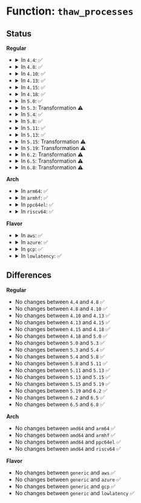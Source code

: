 # Function: <code>thaw_processes</code>

## Status
<b>Regular</b>
<ul>
<li>
<details>
<summary>In <code>4.4</code>: ✅</summary>

```c
void thaw_processes();
```

**Collision:** Unique Global

**Inline:** No

**Transformation:** False

**Instances:**

```
In kernel/power/process.c (ffffffff810cdbe0)
Location: kernel/power/process.c:183
Inline: False
Direct callers:
  - kernel/power/process.c:freeze_processes
  - kernel/power/suspend.c:pm_suspend
  - kernel/power/suspend.c:pm_suspend
  - kernel/power/hibernate.c:hibernate
  - kernel/power/user.c:snapshot_release
  - kernel/kexec_core.c:kernel_kexec
  - drivers/xen/manage.c:do_suspend
```
**Symbols:**

```
ffffffff810cdbe0-ffffffff810cddd4: thaw_processes (STB_GLOBAL)
```
</details>
</li>
<li>
<details>
<summary>In <code>4.8</code>: ✅</summary>

```c
void thaw_processes();
```

**Collision:** Unique Global

**Inline:** No

**Transformation:** False

**Instances:**

```
In kernel/power/process.c (ffffffff810d2720)
Location: kernel/power/process.c:196
Inline: False
Direct callers:
  - kernel/power/process.c:freeze_processes
  - kernel/power/suspend.c:pm_suspend
  - kernel/power/suspend.c:pm_suspend
  - kernel/power/hibernate.c:software_resume
  - kernel/power/hibernate.c:hibernate
  - kernel/power/user.c:snapshot_release
  - kernel/kexec_core.c:kernel_kexec
  - drivers/xen/manage.c:do_suspend
```
**Symbols:**

```
ffffffff810d2720-ffffffff810d290f: thaw_processes (STB_GLOBAL)
```
</details>
</li>
<li>
<details>
<summary>In <code>4.10</code>: ✅</summary>

```c
void thaw_processes();
```

**Collision:** Unique Global

**Inline:** No

**Transformation:** False

**Instances:**

```
In kernel/power/process.c (ffffffff810d92d0)
Location: kernel/power/process.c:185
Inline: False
Direct callers:
  - kernel/power/process.c:freeze_processes
  - kernel/power/suspend.c:pm_suspend
  - kernel/power/suspend.c:pm_suspend
  - kernel/power/hibernate.c:software_resume
  - kernel/power/hibernate.c:hibernate
  - kernel/power/user.c:snapshot_release
  - kernel/kexec_core.c:kernel_kexec
  - drivers/xen/manage.c:do_suspend
```
**Symbols:**

```
ffffffff810d92d0-ffffffff810d94bf: thaw_processes (STB_GLOBAL)
```
</details>
</li>
<li>
<details>
<summary>In <code>4.13</code>: ✅</summary>

```c
void thaw_processes();
```

**Collision:** Unique Global

**Inline:** No

**Transformation:** False

**Instances:**

```
In kernel/power/process.c (ffffffff810d82c0)
Location: kernel/power/process.c:188
Inline: False
Direct callers:
  - kernel/power/process.c:freeze_processes
  - kernel/power/suspend.c:pm_suspend
  - kernel/power/suspend.c:pm_suspend
  - kernel/power/hibernate.c:software_resume
  - kernel/power/hibernate.c:hibernate
  - kernel/power/user.c:snapshot_ioctl
  - kernel/power/user.c:snapshot_ioctl
  - kernel/power/user.c:snapshot_release
  - kernel/kexec_core.c:kernel_kexec
  - drivers/xen/manage.c:do_suspend
```
**Symbols:**

```
ffffffff810d82c0-ffffffff810d8486: thaw_processes (STB_GLOBAL)
```
</details>
</li>
<li>
<details>
<summary>In <code>4.15</code>: ✅</summary>

```c
void thaw_processes();
```

**Collision:** Unique Global

**Inline:** No

**Transformation:** False

**Instances:**

```
In kernel/power/process.c (ffffffff810e03b0)
Location: kernel/power/process.c:189
Inline: False
Direct callers:
  - kernel/power/process.c:freeze_processes
  - kernel/power/hibernate.c:software_resume
  - kernel/power/hibernate.c:hibernate
  - kernel/power/user.c:snapshot_ioctl
  - kernel/power/user.c:snapshot_ioctl
  - kernel/power/user.c:snapshot_release
  - kernel/kexec_core.c:kernel_kexec
  - drivers/xen/manage.c:do_suspend
```
**Symbols:**

```
ffffffff810e03b0-ffffffff810e057c: thaw_processes (STB_GLOBAL)
```
</details>
</li>
<li>
<details>
<summary>In <code>4.18</code>: ✅</summary>

```c
void thaw_processes();
```

**Collision:** Unique Global

**Inline:** No

**Transformation:** False

**Instances:**

```
In kernel/power/process.c (ffffffff810e8950)
Location: kernel/power/process.c:189
Inline: False
Direct callers:
  - kernel/power/process.c:freeze_processes
  - kernel/power/hibernate.c:software_resume
  - kernel/power/hibernate.c:hibernate
  - kernel/power/user.c:snapshot_ioctl
  - kernel/power/user.c:snapshot_ioctl
  - kernel/power/user.c:snapshot_release
  - kernel/kexec_core.c:kernel_kexec
  - drivers/xen/manage.c:do_suspend
```
**Symbols:**

```
ffffffff810e8950-ffffffff810e8b1c: thaw_processes (STB_GLOBAL)
```
</details>
</li>
<li>
<details>
<summary>In <code>5.0</code>: ✅</summary>

```c
void thaw_processes();
```

**Collision:** Unique Global

**Inline:** No

**Transformation:** False

**Instances:**

```
In kernel/power/process.c (ffffffff810f3f60)
Location: kernel/power/process.c:189
Inline: False
Direct callers:
  - kernel/power/process.c:freeze_processes
  - kernel/power/hibernate.c:software_resume
  - kernel/power/hibernate.c:hibernate
  - kernel/power/user.c:snapshot_ioctl
  - kernel/power/user.c:snapshot_ioctl
  - kernel/power/user.c:snapshot_release
  - kernel/kexec_core.c:kernel_kexec
  - drivers/xen/manage.c:do_suspend
```
**Symbols:**

```
ffffffff810f3f60-ffffffff810f412c: thaw_processes (STB_GLOBAL)
```
</details>
</li>
<li>
<details>
<summary>In <code>5.3</code>: Transformation ⚠️</summary>

```c
void thaw_processes();
```

**Collision:** Unique Global

**Inline:** No

**Transformation:** True

**Instances:**

```
In kernel/power/process.c (0)
Location: kernel/power/process.c:189
Inline: False
Direct callers:
  - kernel/power/process.c:freeze_processes
  - kernel/power/hibernate.c:software_resume
  - kernel/power/hibernate.c:hibernate
  - kernel/power/user.c:snapshot_ioctl
  - kernel/power/user.c:snapshot_ioctl
  - kernel/power/user.c:snapshot_release
  - kernel/kexec_core.c:kernel_kexec
  - drivers/xen/manage.c:do_suspend
```
**Symbols:**

```
ffffffff810fc7db-ffffffff810fc806: thaw_processes.cold (STB_LOCAL)
ffffffff810fc360-ffffffff810fc53d: thaw_processes (STB_GLOBAL)
```
</details>
</li>
<li>
<details>
<summary>In <code>5.4</code>: ✅</summary>

```c
void thaw_processes();
```

**Collision:** Unique Global

**Inline:** No

**Transformation:** False

**Instances:**

```
In kernel/power/process.c (ffffffff81108780)
Location: kernel/power/process.c:189
Inline: False
Direct callers:
  - kernel/power/process.c:freeze_processes
  - kernel/power/hibernate.c:software_resume
  - kernel/power/hibernate.c:hibernate
  - kernel/power/user.c:snapshot_ioctl
  - kernel/power/user.c:snapshot_ioctl
  - kernel/power/user.c:snapshot_release
  - kernel/kexec_core.c:kernel_kexec
  - drivers/xen/manage.c:do_suspend
```
**Symbols:**

```
ffffffff81108780-ffffffff8110895a: thaw_processes (STB_GLOBAL)
```
</details>
</li>
<li>
<details>
<summary>In <code>5.8</code>: ✅</summary>

```c
void thaw_processes();
```

**Collision:** Unique Global

**Inline:** No

**Transformation:** False

**Instances:**

```
In kernel/power/process.c (ffffffff81113380)
Location: kernel/power/process.c:189
Inline: False
Direct callers:
  - kernel/power/process.c:freeze_processes
  - kernel/power/suspend.c:enter_state
  - kernel/power/suspend.c:suspend_prepare
  - kernel/power/hibernate.c:software_resume
  - kernel/power/hibernate.c:software_resume
  - kernel/power/hibernate.c:hibernate
  - kernel/power/user.c:snapshot_ioctl
  - kernel/power/user.c:snapshot_ioctl
  - kernel/power/user.c:snapshot_release
  - kernel/kexec_core.c:kernel_kexec
  - drivers/xen/manage.c:do_suspend
```
**Symbols:**

```
ffffffff81113380-ffffffff8111355e: thaw_processes (STB_GLOBAL)
```
</details>
</li>
<li>
<details>
<summary>In <code>5.11</code>: ✅</summary>

```c
void thaw_processes();
```

**Collision:** Unique Global

**Inline:** No

**Transformation:** False

**Instances:**

```
In kernel/power/process.c (ffffffff811103d0)
Location: kernel/power/process.c:189
Inline: False
Direct callers:
  - kernel/power/process.c:freeze_processes
  - kernel/power/suspend.c:enter_state
  - kernel/power/suspend.c:suspend_prepare
  - kernel/power/hibernate.c:hibernate_quiet_exec
  - kernel/power/hibernate.c:hibernate
  - kernel/power/user.c:snapshot_ioctl
  - kernel/power/user.c:snapshot_ioctl
  - kernel/power/user.c:snapshot_release
  - kernel/kexec_core.c:kernel_kexec
  - drivers/xen/manage.c:do_suspend
```
**Symbols:**

```
ffffffff811103d0-ffffffff8111058a: thaw_processes (STB_GLOBAL)
```
</details>
</li>
<li>
<details>
<summary>In <code>5.13</code>: ✅</summary>

```c
void thaw_processes();
```

**Collision:** Unique Global

**Inline:** No

**Transformation:** False

**Instances:**

```
In kernel/power/process.c (ffffffff81110e10)
Location: kernel/power/process.c:189
Inline: False
Direct callers:
  - kernel/power/process.c:freeze_processes
  - kernel/power/suspend.c:enter_state
  - kernel/power/suspend.c:enter_state
  - kernel/power/hibernate.c:hibernate_quiet_exec
  - kernel/power/hibernate.c:hibernate
  - kernel/power/user.c:snapshot_ioctl
  - kernel/power/user.c:snapshot_ioctl
  - kernel/power/user.c:snapshot_release
  - kernel/kexec_core.c:kernel_kexec
  - drivers/xen/manage.c:do_suspend
```
**Symbols:**

```
ffffffff81110e10-ffffffff81110fca: thaw_processes (STB_GLOBAL)
```
</details>
</li>
<li>
<details>
<summary>In <code>5.15</code>: Transformation ⚠️</summary>

```c
void thaw_processes();
```

**Collision:** Unique Global

**Inline:** No

**Transformation:** True

**Instances:**

```
In kernel/power/process.c (0)
Location: kernel/power/process.c:189
Inline: False
Direct callers:
  - kernel/power/process.c:freeze_processes
  - kernel/power/suspend.c:enter_state
  - kernel/power/suspend.c:enter_state
  - kernel/power/hibernate.c:hibernate_quiet_exec
  - kernel/power/hibernate.c:hibernate
  - kernel/power/user.c:snapshot_ioctl
  - kernel/power/user.c:snapshot_ioctl
  - kernel/power/user.c:snapshot_release
  - kernel/kexec_core.c:kernel_kexec
  - drivers/xen/manage.c:do_suspend
```
**Symbols:**

```
ffffffff81ca99c6-ffffffff81ca99da: thaw_processes.cold (STB_LOCAL)
ffffffff811308f0-ffffffff81130ab3: thaw_processes (STB_GLOBAL)
```
</details>
</li>
<li>
<details>
<summary>In <code>5.19</code>: Transformation ⚠️</summary>

```c
void thaw_processes();
```

**Collision:** Unique Global

**Inline:** No

**Transformation:** True

**Instances:**

```
In kernel/power/process.c (0)
Location: kernel/power/process.c:186
Inline: False
Direct callers:
  - kernel/power/process.c:freeze_processes
  - kernel/power/suspend.c:enter_state
  - kernel/power/suspend.c:enter_state
  - kernel/power/hibernate.c:hibernate_quiet_exec
  - kernel/power/hibernate.c:hibernate
  - kernel/power/user.c:snapshot_ioctl
  - kernel/power/user.c:snapshot_ioctl
  - kernel/power/user.c:snapshot_release
  - kernel/kexec_core.c:kernel_kexec
  - drivers/xen/manage.c:do_suspend
```
**Symbols:**

```
ffffffff81e598e5-ffffffff81e598f9: thaw_processes.cold (STB_LOCAL)
ffffffff81152160-ffffffff81152353: thaw_processes (STB_GLOBAL)
```
</details>
</li>
<li>
<details>
<summary>In <code>6.2</code>: Transformation ⚠️</summary>

```c
void thaw_processes();
```

**Collision:** Unique Global

**Inline:** No

**Transformation:** True

**Instances:**

```
In kernel/power/process.c (0)
Location: kernel/power/process.c:179
Inline: False
Direct callers:
  - kernel/power/process.c:freeze_processes
  - kernel/power/suspend.c:enter_state
  - kernel/power/suspend.c:enter_state
  - kernel/power/hibernate.c:hibernate_quiet_exec
  - kernel/power/hibernate.c:hibernate
  - kernel/power/user.c:snapshot_ioctl
  - kernel/power/user.c:snapshot_ioctl
  - kernel/power/user.c:snapshot_release
  - kernel/kexec_core.c:kernel_kexec
  - drivers/xen/manage.c:do_suspend
```
**Symbols:**

```
ffffffff8205838d-ffffffff820583a1: thaw_processes.cold (STB_LOCAL)
ffffffff811811b0-ffffffff811813b1: thaw_processes (STB_GLOBAL)
```
</details>
</li>
<li>
<details>
<summary>In <code>6.5</code>: Transformation ⚠️</summary>

```c
void thaw_processes();
```

**Collision:** Unique Global

**Inline:** No

**Transformation:** True

**Instances:**

```
In kernel/power/process.c (0)
Location: kernel/power/process.c:179
Inline: False
Direct callers:
  - kernel/power/process.c:freeze_processes
  - kernel/power/suspend.c:enter_state
  - kernel/power/suspend.c:enter_state
  - kernel/power/hibernate.c:software_resume
  - kernel/power/hibernate.c:software_resume
  - kernel/power/hibernate.c:hibernate_quiet_exec
  - kernel/power/hibernate.c:hibernate
  - kernel/power/user.c:snapshot_ioctl
  - kernel/power/user.c:snapshot_ioctl
  - kernel/power/user.c:snapshot_release
  - kernel/kexec_core.c:kernel_kexec
  - drivers/xen/manage.c:do_suspend
```
**Symbols:**

```
ffffffff820d6c9d-ffffffff820d6cb1: thaw_processes.cold (STB_LOCAL)
ffffffff811920b0-ffffffff811922b1: thaw_processes (STB_GLOBAL)
```
</details>
</li>
<li>
<details>
<summary>In <code>6.8</code>: Transformation ⚠️</summary>

```c
void thaw_processes();
```

**Collision:** Unique Global

**Inline:** No

**Transformation:** True

**Instances:**

```
In kernel/power/process.c (0)
Location: kernel/power/process.c:179
Inline: False
Direct callers:
  - kernel/power/process.c:freeze_processes
  - kernel/power/suspend.c:enter_state
  - kernel/power/suspend.c:enter_state
  - kernel/power/hibernate.c:software_resume
  - kernel/power/hibernate.c:software_resume
  - kernel/power/hibernate.c:hibernate_quiet_exec
  - kernel/power/hibernate.c:hibernate
  - kernel/power/user.c:snapshot_ioctl
  - kernel/power/user.c:snapshot_ioctl
  - kernel/power/user.c:snapshot_release
  - kernel/kexec_core.c:kernel_kexec
  - drivers/xen/manage.c:do_suspend
```
**Symbols:**

```
ffffffff821b1f33-ffffffff821b1f47: thaw_processes.cold (STB_LOCAL)
ffffffff811a0aa0-ffffffff811a0ca1: thaw_processes (STB_GLOBAL)
```
</details>
</li>
</ul>
<b>Arch</b>
<ul>
<li>
<details>
<summary>In <code>arm64</code>: ✅</summary>

```c
void thaw_processes();
```

**Collision:** Unique Global

**Inline:** No

**Transformation:** False

**Instances:**

```
In kernel/power/process.c (ffff80001016fd30)
Location: kernel/power/process.c:189
Inline: False
Direct callers:
  - kernel/power/process.c:freeze_processes
```
**Symbols:**

```
ffff80001016fd30-ffff80001016fffc: thaw_processes (STB_GLOBAL)
```
</details>
</li>
<li>
<details>
<summary>In <code>armhf</code>: ✅</summary>

```c
void thaw_processes();
```

**Collision:** Unique Global

**Inline:** No

**Transformation:** False

**Instances:**

```
In kernel/power/process.c (c03ba9c4)
Location: kernel/power/process.c:189
Inline: False
Direct callers:
  - kernel/power/process.c:freeze_processes
  - kernel/power/hibernate.c:software_resume
  - kernel/power/hibernate.c:hibernate
  - kernel/power/user.c:snapshot_ioctl
  - kernel/power/user.c:snapshot_ioctl
  - kernel/power/user.c:snapshot_release
```
**Symbols:**

```
c03ba9c4-c03bac7c: thaw_processes (STB_GLOBAL)
```
</details>
</li>
<li>
<details>
<summary>In <code>ppc64el</code>: ✅</summary>

```c
void thaw_processes();
```

**Collision:** Unique Global

**Inline:** No

**Transformation:** False

**Instances:**

```
In kernel/power/process.c (c0000000001c7e80)
Location: kernel/power/process.c:189
Inline: False
Direct callers:
  - kernel/power/process.c:freeze_processes
```
**Symbols:**

```
c0000000001c7e80-c0000000001c8164: thaw_processes (STB_GLOBAL)
```
</details>
</li>
<li>
<details>
<summary>In <code>riscv64</code>: ✅</summary>

```c
void thaw_processes();
```

**Collision:** Unique Global

**Inline:** No

**Transformation:** False

**Instances:**

```
In kernel/power/process.c (ffffffe00010d7b6)
Location: kernel/power/process.c:189
Inline: False
Direct callers:
  - kernel/power/process.c:freeze_processes
```
**Symbols:**

```
ffffffe00010d7b6-ffffffe00010d9a8: thaw_processes (STB_GLOBAL)
```
</details>
</li>
</ul>
<b>Flavor</b>
<ul>
<li>
<details>
<summary>In <code>aws</code>: ✅</summary>

```c
void thaw_processes();
```

**Collision:** Unique Global

**Inline:** No

**Transformation:** False

**Instances:**

```
In kernel/power/process.c (ffffffff811018c0)
Location: kernel/power/process.c:189
Inline: False
Direct callers:
  - kernel/power/process.c:freeze_processes
  - kernel/power/hibernate.c:software_resume
  - kernel/power/hibernate.c:hibernate
  - kernel/power/user.c:snapshot_ioctl
  - kernel/power/user.c:snapshot_ioctl
  - kernel/power/user.c:snapshot_release
  - kernel/kexec_core.c:kernel_kexec
  - drivers/xen/manage.c:do_suspend
```
**Symbols:**

```
ffffffff811018c0-ffffffff81101a9a: thaw_processes (STB_GLOBAL)
```
</details>
</li>
<li>
<details>
<summary>In <code>azure</code>: ✅</summary>

```c
void thaw_processes();
```

**Collision:** Unique Global

**Inline:** No

**Transformation:** False

**Instances:**

```
In kernel/power/process.c (ffffffff810f1c80)
Location: kernel/power/process.c:189
Inline: False
Direct callers:
  - kernel/power/process.c:freeze_processes
  - kernel/power/hibernate.c:software_resume
  - kernel/power/hibernate.c:hibernate
  - kernel/power/user.c:snapshot_ioctl
  - kernel/power/user.c:snapshot_ioctl
  - kernel/power/user.c:snapshot_release
  - kernel/kexec_core.c:kernel_kexec
```
**Symbols:**

```
ffffffff810f1c80-ffffffff810f1e5a: thaw_processes (STB_GLOBAL)
```
</details>
</li>
<li>
<details>
<summary>In <code>gcp</code>: ✅</summary>

```c
void thaw_processes();
```

**Collision:** Unique Global

**Inline:** No

**Transformation:** False

**Instances:**

```
In kernel/power/process.c (ffffffff810fec50)
Location: kernel/power/process.c:189
Inline: False
Direct callers:
  - kernel/power/process.c:freeze_processes
  - kernel/power/hibernate.c:software_resume
  - kernel/power/hibernate.c:hibernate
  - kernel/power/user.c:snapshot_ioctl
  - kernel/power/user.c:snapshot_ioctl
  - kernel/power/user.c:snapshot_release
  - kernel/kexec_core.c:kernel_kexec
  - drivers/xen/manage.c:do_suspend
```
**Symbols:**

```
ffffffff810fec50-ffffffff810fee2a: thaw_processes (STB_GLOBAL)
```
</details>
</li>
<li>
<details>
<summary>In <code>lowlatency</code>: ✅</summary>

```c
void thaw_processes();
```

**Collision:** Unique Global

**Inline:** No

**Transformation:** False

**Instances:**

```
In kernel/power/process.c (ffffffff81109f20)
Location: kernel/power/process.c:189
Inline: False
Direct callers:
  - kernel/power/process.c:freeze_processes
  - kernel/power/hibernate.c:software_resume
  - kernel/power/hibernate.c:hibernate
  - kernel/power/user.c:snapshot_ioctl
  - kernel/power/user.c:snapshot_ioctl
  - kernel/power/user.c:snapshot_release
  - kernel/kexec_core.c:kernel_kexec
  - drivers/xen/manage.c:do_suspend
```
**Symbols:**

```
ffffffff81109f20-ffffffff8110a12b: thaw_processes (STB_GLOBAL)
```
</details>
</li>
</ul>

## Differences
<b>Regular</b>
<ul>
<li>
No changes between <code>4.4</code> and <code>4.8</code> ✅
</li>
<li>
No changes between <code>4.8</code> and <code>4.10</code> ✅
</li>
<li>
No changes between <code>4.10</code> and <code>4.13</code> ✅
</li>
<li>
No changes between <code>4.13</code> and <code>4.15</code> ✅
</li>
<li>
No changes between <code>4.15</code> and <code>4.18</code> ✅
</li>
<li>
No changes between <code>4.18</code> and <code>5.0</code> ✅
</li>
<li>
No changes between <code>5.0</code> and <code>5.3</code> ✅
</li>
<li>
No changes between <code>5.3</code> and <code>5.4</code> ✅
</li>
<li>
No changes between <code>5.4</code> and <code>5.8</code> ✅
</li>
<li>
No changes between <code>5.8</code> and <code>5.11</code> ✅
</li>
<li>
No changes between <code>5.11</code> and <code>5.13</code> ✅
</li>
<li>
No changes between <code>5.13</code> and <code>5.15</code> ✅
</li>
<li>
No changes between <code>5.15</code> and <code>5.19</code> ✅
</li>
<li>
No changes between <code>5.19</code> and <code>6.2</code> ✅
</li>
<li>
No changes between <code>6.2</code> and <code>6.5</code> ✅
</li>
<li>
No changes between <code>6.5</code> and <code>6.8</code> ✅
</li>
</ul>
<b>Arch</b>
<ul>
<li>
No changes between <code>amd64</code> and <code>arm64</code> ✅
</li>
<li>
No changes between <code>amd64</code> and <code>armhf</code> ✅
</li>
<li>
No changes between <code>amd64</code> and <code>ppc64el</code> ✅
</li>
<li>
No changes between <code>amd64</code> and <code>riscv64</code> ✅
</li>
</ul>
<b>Flavor</b>
<ul>
<li>
No changes between <code>generic</code> and <code>aws</code> ✅
</li>
<li>
No changes between <code>generic</code> and <code>azure</code> ✅
</li>
<li>
No changes between <code>generic</code> and <code>gcp</code> ✅
</li>
<li>
No changes between <code>generic</code> and <code>lowlatency</code> ✅
</li>
</ul>
